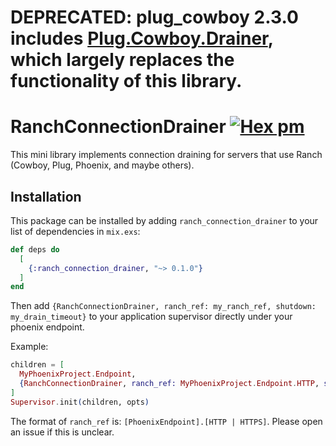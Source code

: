 # DEPRECATED: plug_cowboy 2.3.0 includes [Plug.Cowboy.Drainer](https://hexdocs.pm/plug_cowboy/2.4.1/Plug.Cowboy.Drainer.html#content), which largely replaces the functionality of this library.

# RanchConnectionDrainer [![Hex pm](http://img.shields.io/hexpm/v/ranch_connection_drainer.svg?style=flat)](https://hex.pm/packages/ranch_connection_drainer)

This mini library implements connection draining for servers that use Ranch (Cowboy, Plug, Phoenix, and maybe others).

## Installation

This package can be installed by adding `ranch_connection_drainer` to your list of dependencies in `mix.exs`:

```elixir
def deps do
  [
    {:ranch_connection_drainer, "~> 0.1.0"}
  ]
end
```

Then add `{RanchConnectionDrainer, ranch_ref: my_ranch_ref, shutdown: my_drain_timeout}` to your application supervisor directly under your phoenix endpoint.

Example:

```elixir
children = [
  MyPhoenixProject.Endpoint,
  {RanchConnectionDrainer, ranch_ref: MyPhoenixProject.Endpoint.HTTP, shutdown: 30_000}
]
Supervisor.init(children, opts)
```

The format of `ranch_ref` is: `[PhoenixEndpoint].[HTTP | HTTPS]`. Please open an issue if this is unclear.
